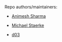 Repo authors/maintainers:

- [Animesh Sharma](https://github.com/An571sha "Animesh's GitHub profile")

- [Michael Staerke](https://github.com/michaelstaerke "Michael's GitHub profile")

- [d03](https://github.com/d03 "d03's GitHub profile")